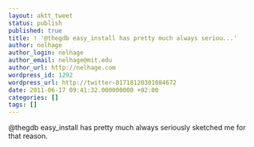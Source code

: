 ```yaml
---
layout: aktt_tweet
status: publish
published: true
title: ! '@thegdb easy_install has pretty much always seriou...'
author: nelhage
author_login: nelhage
author_email: nelhage@mit.edu
author_url: http://nelhage.com
wordpress_id: 1292
wordpress_url: http://twitter-81718120301084672
date: 2011-06-17 09:41:32.000000000 +02:00
categories: []
tags: []
---
```

@thegdb easy_install has pretty much always seriously sketched me for that reason.
